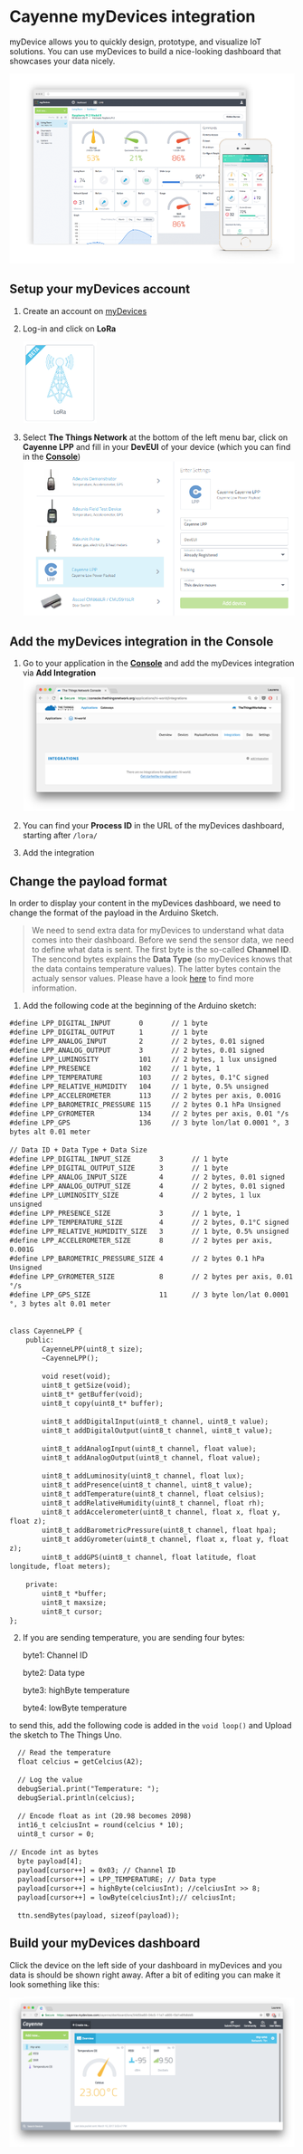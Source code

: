 # Cayenne myDevices integration

myDevice allows you to quickly design, prototype, and visualize IoT solutions. You can use myDevices to build a nice-looking dashboard that showcases your data nicely.

![myDevices-dashboard](media/dashboard-mydevices.png)


## Setup your myDevices account

1.  Create an account on [myDevices](https://mydevices.com/)
2.  Log-in and click on **LoRa**
	
	<img src="media/myDevices-lora.png" width="130">
3.  Select **The Things Network** at the bottom of the left menu bar, click on **Cayenne LPP** and fill in your **DevEUI** of your device (which you can find in the [**Console**](https://console.thethingsnetwork.org/applications))
	![add-device](media/cayenne-add-device.png)


## Add the myDevices integration in the Console

1.  Go to your application in the [**Console**](https://console.thethingsnetwork.org/applications) and add the myDevices integration via **Add Integration**
	![myDevices-dashboard](media/integrations.png) 

2.  You can find your **Process ID** in the URL of the myDevices dashboard, starting after `/lora/`
3.  Add the integration


## Change the payload format 

In order to display your content in the myDevices dashboard, we need to change the format of the payload in the Arduino Sketch.

> We need to send extra data for myDevices to understand what data comes into their dashboard. Before we send the sensor data, we need to define what data is sent. The first byte is the so-called **Channel ID**. The sencond bytes explains the **Data Type** (so myDevices knows that the data contains temperature values). The latter bytes contain the actualy sensor values.
 Please have a look [here](https://mydevices.com/cayenne/docs/#lora-cayenne-low-power-payload) to find more information.
 
 
1.  Add the following code at the beginning of the Arduino sketch:
```
#define LPP_DIGITAL_INPUT       0       // 1 byte
#define LPP_DIGITAL_OUTPUT      1       // 1 byte
#define LPP_ANALOG_INPUT        2       // 2 bytes, 0.01 signed
#define LPP_ANALOG_OUTPUT       3       // 2 bytes, 0.01 signed
#define LPP_LUMINOSITY          101     // 2 bytes, 1 lux unsigned
#define LPP_PRESENCE            102     // 1 byte, 1
#define LPP_TEMPERATURE         103     // 2 bytes, 0.1°C signed
#define LPP_RELATIVE_HUMIDITY   104     // 1 byte, 0.5% unsigned
#define LPP_ACCELEROMETER       113     // 2 bytes per axis, 0.001G
#define LPP_BAROMETRIC_PRESSURE 115     // 2 bytes 0.1 hPa Unsigned
#define LPP_GYROMETER           134     // 2 bytes per axis, 0.01 °/s
#define LPP_GPS                 136     // 3 byte lon/lat 0.0001 °, 3 bytes alt 0.01 meter

// Data ID + Data Type + Data Size
#define LPP_DIGITAL_INPUT_SIZE       3       // 1 byte
#define LPP_DIGITAL_OUTPUT_SIZE      3       // 1 byte
#define LPP_ANALOG_INPUT_SIZE        4       // 2 bytes, 0.01 signed
#define LPP_ANALOG_OUTPUT_SIZE       4       // 2 bytes, 0.01 signed
#define LPP_LUMINOSITY_SIZE          4       // 2 bytes, 1 lux unsigned
#define LPP_PRESENCE_SIZE            3       // 1 byte, 1
#define LPP_TEMPERATURE_SIZE         4       // 2 bytes, 0.1°C signed
#define LPP_RELATIVE_HUMIDITY_SIZE   3       // 1 byte, 0.5% unsigned
#define LPP_ACCELEROMETER_SIZE       8       // 2 bytes per axis, 0.001G
#define LPP_BAROMETRIC_PRESSURE_SIZE 4       // 2 bytes 0.1 hPa Unsigned
#define LPP_GYROMETER_SIZE           8       // 2 bytes per axis, 0.01 °/s
#define LPP_GPS_SIZE                 11      // 3 byte lon/lat 0.0001 °, 3 bytes alt 0.01 meter


class CayenneLPP {
    public:
        CayenneLPP(uint8_t size);
        ~CayenneLPP();
        
        void reset(void);
        uint8_t getSize(void);
        uint8_t* getBuffer(void);
        uint8_t copy(uint8_t* buffer);
        
        uint8_t addDigitalInput(uint8_t channel, uint8_t value);
        uint8_t addDigitalOutput(uint8_t channel, uint8_t value);

        uint8_t addAnalogInput(uint8_t channel, float value);
        uint8_t addAnalogOutput(uint8_t channel, float value);

        uint8_t addLuminosity(uint8_t channel, float lux);
        uint8_t addPresence(uint8_t channel, uint8_t value);
        uint8_t addTemperature(uint8_t channel, float celsius);
        uint8_t addRelativeHumidity(uint8_t channel, float rh);
        uint8_t addAccelerometer(uint8_t channel, float x, float y, float z);
        uint8_t addBarometricPressure(uint8_t channel, float hpa);
        uint8_t addGyrometer(uint8_t channel, float x, float y, float z);
        uint8_t addGPS(uint8_t channel, float latitude, float longitude, float meters);
    
    private:
        uint8_t *buffer;
        uint8_t maxsize;
        uint8_t cursor;  
};
```

2.  If you are sending temperature, you are sending four bytes:

	byte1: Channel ID
	
	byte2: Data type
	
	byte3: highByte temperature
	
	byte4: lowByte temperature
	
	
  to send this, add the following code is added in the `void loop()` and Upload the sketch to The Things Uno.

```
  // Read the temperature
  float celcius = getCelcius(A2);

  // Log the value
  debugSerial.print("Temperature: ");
  debugSerial.println(celcius);

  // Encode float as int (20.98 becomes 2098)
  int16_t celciusInt = round(celcius * 10);
  uint8_t cursor = 0;

// Encode int as bytes
  byte payload[4];
  payload[cursor++] = 0x03; // Channel ID
  payload[cursor++] = LPP_TEMPERATURE; // Data type
  payload[cursor++] = highByte(celciusInt); //celciusInt >> 8;
  payload[cursor++] = lowByte(celciusInt);// celciusInt;
  
  ttn.sendBytes(payload, sizeof(payload));
```

## Build your myDevices dashboard
Click the device on the left side of your dashboard in myDevices and you data is should be shown right away. After a bit of editing you can make it look something like this:

![myDevices-dashboard](media/mydevices-data.png) 

